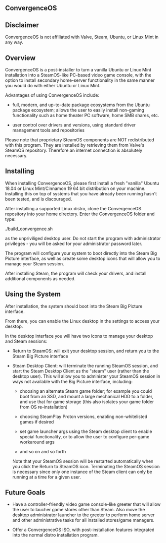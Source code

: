 ## ConvergenceOS

## Disclaimer

ConvergenceOS is not affiliated with Valve, Steam, Ubuntu, or Linux Mint in any
way.  

## Overview

ConvergenceOS is a post-installer to turn a vanilla Ubuntu or Linux Mint 
installation into a SteamOS-like PC-based video game console, with the option
to install secondary home-server functionality in the same manner you would do 
with either Ubuntu or Linux Mint.

Advantages of using ConvergenceOS include:

 - full, modern, and up-to-date package ecosystems from the Ubuntu package
   ecosystem; allows the user to easily install non-gaming functionality such
   as home theater PC software, home SMB shares, etc.

 - user control over drivers and versions, using standard driver management 
   tools and repositories

Please note that proprietary SteamOS components are NOT redistributed with 
this program.  They are installed by retrieving them from Valve's SteamOS
repository.  Therefore an internet connection is absolutely necessary.

## Installing

When installing ConvergenceOS, please first install a fresh "vanilla" 
Ubuntu 18.04 or Linux Mint/Cinnamon 19 64 bit distribution on your machine.  
Installing this on top of systems that you have already been running hasn't been
tested, and is discouraged.

After installing a supported Linux distro, clone the ConvergenceOS repository
into your home directory.  Enter the ConvergenceOS folder and type:

./build_convergence.sh

as the unpriviliged desktop user.  Do not start the program with administrator
privileges - you will be asked for your administrator password later.

The program will configure your system to boot directly into the Steam Big 
Picture interface, as well as create some desktop icons that will allow you to 
manage your Steam session.

After installing Steam, the program will check your drivers, and install
additional components as needed.

## Using the System

After installation, the system should boot into the Steam Big Picture 
interface.

From there, you can enable the Linux desktop in the settings to access your
desktop.

In the desktop interface you will have two icons to manage your desktop and
Steam sessions:

 * Return to SteamOS:  will exit your desktop session, and return you to the
   Steam Big Picture interface	

 * Steam Desktop Client:  will terminate the running SteamOS session, and start
   the Steam Desktop Client as the "steam" user (rather than the desktop 
   user).  This will allow you to administer your SteamOS session in ways
   not available with the Big Picture interface, including:

	* choosing an alternate Steam game folder; for example you could boot from an SSD, and mount a large mechanical HDD to a folder, and use that for game storage (this also isolates your game folder from OS re-installation)

	* choosing SteamPlay Proton versions, enabling non-whitelisted games if desired

	* set game launcher args using the Steam desktop client to enable special functionality, or to allow the user to configure per-game workaround args

	* and so on and so forth

   Note that your SteamOS session will be restarted automatically when you
   click the Return to SteamOS icon.  Terminating the SteamOS session is
   necessary since only one instance of the Steam client can only be running
   at a time for a given user.
   

## Future Goals

 * Have a controller-friendly video game console-like greeter that will allow 
   the user to laucher game stores other than Steam.  Also move the desktop 
   administrator launcher to the greeter to perform home server and other 
   administrative tasks for all installed stores/game managers.

 * Offer a ConvergenceOS ISO, with post-installation features integrated into 
   the normal distro installation program.




